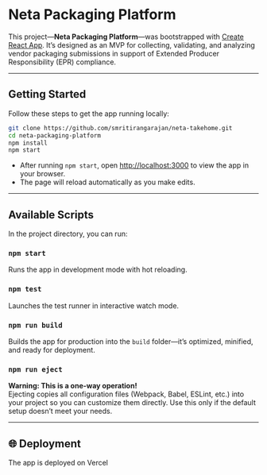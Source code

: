 # Neta Packaging Platform

This project—**Neta Packaging Platform**—was bootstrapped with [Create React App](https://github.com/facebook/create-react-app). It’s designed as an MVP for collecting, validating, and analyzing vendor packaging submissions in support of Extended Producer Responsibility (EPR) compliance.

---

## Getting Started

Follow these steps to get the app running locally:

```bash
git clone https://github.com/smritirangarajan/neta-takehome.git
cd neta-packaging-platform
npm install
npm start
```

- After running `npm start`, open [http://localhost:3000](http://localhost:3000) to view the app in your browser.  
- The page will reload automatically as you make edits.

---

## Available Scripts

In the project directory, you can run:

### `npm start`
Runs the app in development mode with hot reloading.

### `npm test`
Launches the test runner in interactive watch mode.

### `npm run build`
Builds the app for production into the `build` folder—it’s optimized, minified, and ready for deployment.

### `npm run eject`
**Warning: This is a one-way operation!**  
Ejecting copies all configuration files (Webpack, Babel, ESLint, etc.) into your project so you can customize them directly. Use this only if the default setup doesn’t meet your needs.

---

## 🌐 Deployment

The app is deployed on Vercel

